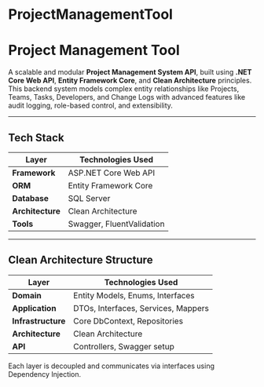 # ProjectManagementTool

# Project Management Tool

A scalable and modular **Project Management System API**, built using **.NET Core Web API**, **Entity Framework Core**, and **Clean Architecture** principles. This backend system models complex entity relationships like Projects, Teams, Tasks, Developers, and Change Logs with advanced features like audit logging, role-based control, and extensibility.

---

## Tech Stack

| Layer             | Technologies Used                         |
|------------------ |-------------------------------------------|
| **Framework**     | ASP.NET Core Web API                      |
| **ORM**           | Entity Framework Core                     |
| **Database**      | SQL Server                                |
| **Architecture**  | Clean Architecture                        |
| **Tools**         | Swagger, FluentValidation                 |

---

## Clean Architecture Structure
| Layer             | Technologies Used                         |
|------------------ |-------------------------------------------|
| **Domain**        | Entity Models, Enums, Interfaces          |
| **Application**   | DTOs, Interfaces, Services, Mappers       |
| **Infrastructure**| Core DbContext, Repositories              |
| **Architecture**  | Clean Architecture                        |
| **API**           | Controllers, Swagger setup                |

Each layer is decoupled and communicates via interfaces using Dependency Injection.
